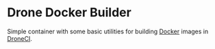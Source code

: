 # Drone Docker Builder #

Simple container with some basic utilities for building [Docker] images in
[DroneCI].

[Docker]: https://www.docker.com

[DroneCI]: https://github.com/drone/drone

